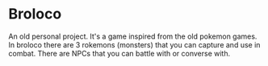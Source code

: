 # Broloco
An old personal project. It's a game inspired from the old pokemon games. In broloco there are 3 rokemons (monsters) that you can capture and use in combat. There are NPCs that you can battle with or converse with.

